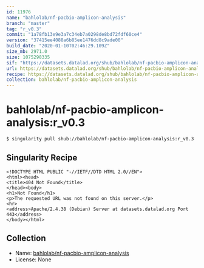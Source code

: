 ```yaml
---
id: 11976
name: "bahlolab/nf-pacbio-amplicon-analysis"
branch: "master"
tag: "r_v0.3"
commit: "1a78fb13e9e3a7c34eb7a0298de8bd72fdf60ce4"
version: "37415ee4088a6b85ee1476dd8c9ade00"
build_date: "2020-01-10T02:46:29.109Z"
size_mb: 2971.0
size: 1075298335
sif: "https://datasets.datalad.org/shub/bahlolab/nf-pacbio-amplicon-analysis/r_v0.3/2020-01-10-1a78fb13-37415ee4/37415ee4088a6b85ee1476dd8c9ade00.sif"
url: https://datasets.datalad.org/shub/bahlolab/nf-pacbio-amplicon-analysis/r_v0.3/2020-01-10-1a78fb13-37415ee4/
recipe: https://datasets.datalad.org/shub/bahlolab/nf-pacbio-amplicon-analysis/r_v0.3/2020-01-10-1a78fb13-37415ee4/Singularity
collection: bahlolab/nf-pacbio-amplicon-analysis
---
```


# bahlolab/nf-pacbio-amplicon-analysis:r_v0.3

```bash
$ singularity pull shub://bahlolab/nf-pacbio-amplicon-analysis:r_v0.3
```

## Singularity Recipe

```singularity
<!DOCTYPE HTML PUBLIC "-//IETF//DTD HTML 2.0//EN">
<html><head>
<title>404 Not Found</title>
</head><body>
<h1>Not Found</h1>
<p>The requested URL was not found on this server.</p>
<hr>
<address>Apache/2.4.38 (Debian) Server at datasets.datalad.org Port 443</address>
</body></html>
```

## Collection

 - Name: [bahlolab/nf-pacbio-amplicon-analysis](https://github.com/bahlolab/nf-pacbio-amplicon-analysis)
 - License: None


